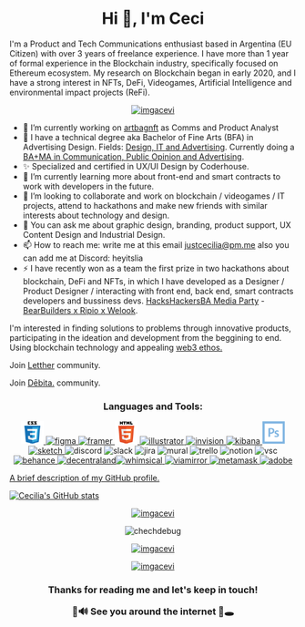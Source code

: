 
<h1 align="center">Hi 👋, I'm Ceci</h1>

I'm a Product and Tech Communications enthusiast based in Argentina (EU Citizen) with over 3 years of freelance experience. I have more than 1 year of formal experience in the Blockchain industry, specifically focused on Ethereum ecosystem. 
My research on Blockchain began in early 2020, and I have a strong interest in NFTs, DeFi, Videogames, Artificial Intelligence and environmental impact projects (ReFi).

<p align="center"> <a href="https://twitter.com/imgacevi" target="blank"><img src="https://media.tenor.com/4ryx66tWEhcAAAAd/pixel-study.gif" alt="imgacevi" /></a> </p>


- 🔭 I’m currently working on [artbagnft](https://artbag.io/en) as Comms and Product Analyst
- 🔭 I have a technical degree aka Bachelor of Fine Arts (BFA) in Advertising Design. Fields: [Design, IT and Advertising](https://drive.google.com/drive/folders/1Ed_pwjvrikjTlwdOh0LqkrYuWULnnvNZ?usp=sharing). Currently doing a [BA+MA in Communication, Public Opinion and Advertising](https://www.uba.ar/internacionales/contenido.php?id=549&lang=en). 
- ✨ Specialized and certified in UX/UI Design by Coderhouse.
- 🌱 I’m currently learning more about front-end and smart contracts to work with developers in the future.
- 👯 I’m looking to collaborate and work on blockchain / videogames / IT projects, attend to hackathons and make new friends with similar interests about technology and design.
- 💬 You can ask me about graphic design, branding, product support, UX Content Design and Industrial Design.
- 📫 How to reach me: write me at this email [justcecilia@pm.me](mailto:justcecilia@pm.me) also you can add me at Discord: heyitslia
- ⚡ I have recently won as a team the first prize in two hackathons about blockchain, DeFi and NFTs, in which I have developed as a Designer / Product Designer / interacting with front end, back end, smart contracts developers and bussiness devs.
[HacksHackersBA Media Party](https://twitter.com/HacksHackersBA) - [BearBuilders x Ripio x Welook](https://twitter.com/Bear_Builders).

I'm interested in finding solutions to problems through innovative products, participating in the ideation and development from the beggining to end. Using blockchain technology and appealing [web3 ethos.](https://web3.foundation/about/#:~:text=Web3%20Foundation%20believes%20in%20an,information%20and%20value%20are%20decentralized)

Join [Letther](https://twitter.com/lettherxyz) community.

Join [Dēbita.](https://twitter.com/DebitaFinance) community.


<h3 align="center">Languages and Tools:</h3>
<p align="center"> <a href="https://www.w3schools.com/css/" target="_blank" rel="noreferrer"> <img src="https://raw.githubusercontent.com/devicons/devicon/master/icons/css3/css3-original-wordmark.svg" alt="css3" width="40" height="40"/> </a> <a href="https://www.figma.com/" target="_blank" rel="noreferrer"> <img src="https://www.vectorlogo.zone/logos/figma/figma-icon.svg" alt="figma" width="40" height="40"/> </a> <a href="https://www.framer.com/" target="_blank" rel="noreferrer"> <img src="https://www.vectorlogo.zone/logos/framer/framer-icon.svg" alt="framer" width="40" height="40"/> </a> <a href="https://www.w3.org/html/" target="_blank" rel="noreferrer"> <img src="https://raw.githubusercontent.com/devicons/devicon/master/icons/html5/html5-original-wordmark.svg" alt="html5" width="40" height="40"/> </a> <a href="https://www.adobe.com/in/products/illustrator.html" target="_blank" rel="noreferrer"> <img src="https://www.vectorlogo.zone/logos/adobe_illustrator/adobe_illustrator-icon.svg" alt="illustrator" width="40" height="40"/> </a> <a href="https://www.invisionapp.com/" target="_blank" rel="noreferrer"> <img src="https://www.vectorlogo.zone/logos/invisionapp/invisionapp-icon.svg" alt="invision" width="40" height="40"/> </a> <a href="https://www.elastic.co/kibana" target="_blank" rel="noreferrer"> <img src="https://www.vectorlogo.zone/logos/elasticco_kibana/elasticco_kibana-icon.svg" alt="kibana" width="40" height="40"/> </a> <a href="https://www.photoshop.com/en" target="_blank" rel="noreferrer"> <img src="https://raw.githubusercontent.com/devicons/devicon/master/icons/photoshop/photoshop-line.svg" alt="photoshop" width="40" height="40"/> </a> <a href="https://www.sketch.com/" target="_blank" rel="noreferrer"> <img src="https://www.vectorlogo.zone/logos/sketchapp/sketchapp-icon.svg" alt="sketch" width="40" height="40"/> </a> <img src="https://www.svgrepo.com/show/353655/discord-icon.svg" alt="discord" width="40" height="40"/>  <img src="https://upload.wikimedia.org/wikipedia/commons/thumb/d/d5/Slack_icon_2019.svg/2048px-Slack_icon_2019.svg.png" alt="slack" width="40" height="40"/>  <img src="https://cdn.icon-icons.com/icons2/2699/PNG/512/atlassian_jira_logo_icon_170511.png" alt="jira" width="40" height="40"/>   <img src="https://assets.website-files.com/5ddd9c3f2186308353fe682d/6089ae0efc1899d75f3deccf_mural-glyph.png" alt="mural" width="40" height="40"/>  <img src="https://cdn-icons-png.flaticon.com/512/6124/6124991.png" alt="trello" width="40" height="40"/>   <img src="https://upload.wikimedia.org/wikipedia/commons/thumb/e/e9/Notion-logo.svg/1024px-Notion-logo.svg.png" alt="notion" width="40" height="40"/>  <img src="https://upload.wikimedia.org/wikipedia/commons/thumb/9/9a/Visual_Studio_Code_1.35_icon.svg/2048px-Visual_Studio_Code_1.35_icon.svg.png" alt="vsc" width="40" height="40"/> <a href="https://www.behance.net/ceciliavit/moodboards" target="blank"><img src="https://cdn-icons-png.flaticon.com/512/48/48975.png" alt="behance" width="40" height="40"/> <a href="https://forum.decentraland.org/u/imgacevi/summary" target="blank"><image src="https://logos-download.com/wp-content/uploads/2019/12/Decentraland_MANA_Logo_new-700x700.png" alt="decentraland" width="40" height="40"/><image src="https://luna1.co/7c9d33.png" alt="whimsical" width="40" height="40"/> 
<image src="https://pbs.twimg.com/profile_images/1483877855586963459/VVWXmSVk_400x400.jpg" alt="viamirror" width="40" height="40"/>  <image src="https://upload.wikimedia.org/wikipedia/commons/thumb/3/36/MetaMask_Fox.svg/1200px-MetaMask_Fox.svg.png" alt="metamask" width="40" height="40"/> 
<a href="https://www.adobe.com" target="_blank" rel="noreferrer"> <img src="https://logodownload.org/wp-content/uploads/2017/04/adobe-logo-0.png" alt="adobe" width="40" height="40"/>

A brief description of my GitHub profile.

[![Cecilia's GitHub stats](https://github-readme-stats.vercel.app/api?username=chechdebug&show_icons=true&theme=dracula)](https://github.com/anuraghazra/github-readme-stats)


<p align="center"> <a href="https://twitter.com/imgacevi" target="blank"><img src="https://img.shields.io/twitter/follow/imgacevi?logo=twitter&style=for-the-badge" alt="imgacevi" /></a> </p>

<p align="center"> <img src="https://komarev.com/ghpvc/?username=chechdebug&label=Profile%20views&color=0e75b6&style=flat" alt="chechdebug" /> </p>

<p align="center"> <a href="https://twitter.com/imgacevi" target="blank"><img src=https://media.tenor.com/5ywEAT4JfHUAAAAi/capoo-blue.gif" alt="imgacevi" width="100" height="80" /></a> </p> <p align="center">  <a href="https://twitter.com/imgacevi" target="blank"><img src=https://media.tenor.com/MM7S5R6B_dIAAAAi/bugcat-bugcatsticker.gif" alt="imgacevi"  width="100" height="80" /></a> </p>

<h3 align="center"> Thanks for reading me and let's keep in touch! 

🦇🔊 See you around the internet 🐇🕳️  </h3>


